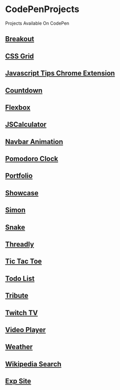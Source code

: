 # CodePenProjects
Projects Available On CodePen

## [Breakout](https://codepen.io/TomerBenRachel/pen/bRgbYM)

## [CSS Grid](https://codepen.io/TomerBenRachel/pen/GymMdX)

## [Javascript Tips Chrome Extension](https://codepen.io/TomerBenRachel/pen/WEgQRW)

## [Countdown](https://codepen.io/TomerBenRachel/pen/VWdjjP)

## [Flexbox](https://codepen.io/TomerBenRachel/pen/dZewRa)

## [JSCalculator](https://codepen.io/TomerBenRachel/pen/qXWoXw)

## [Navbar Animation](https://codepen.io/TomerBenRachel/pen/QgdWde)

## [Pomodoro Clock](https://codepen.io/TomerBenRachel/pen/vJOywj)

## [Portfolio](https://codepen.io/TomerBenRachel/pen/NNWgdb)

## [Showcase](https://codepen.io/TomerBenRachel/pen/MEgywQ)

## [Simon](https://codepen.io/TomerBenRachel/pen/wqodNK)

## [Snake](https://codepen.io/TomerBenRachel/pen/rKEXea)

## [Threadly](https://codepen.io/TomerBenRachel/pen/rwjNmM)

## [Tic Tac Toe](https://codepen.io/TomerBenRachel/pen/PKGGza)

## [Todo List](https://codepen.io/TomerBenRachel/pen/VzJOYL)

## [Tribute](https://codepen.io/TomerBenRachel/pen/EPJWpe)

## [Twitch TV](https://codepen.io/TomerBenRachel/pen/LLwwXj)

## [Video Player](https://codepen.io/TomerBenRachel/pen/BZpoLv)

## [Weather](https://codepen.io/TomerBenRachel/pen/OgrYxw)

## [Wikipedia Search](https://codepen.io/TomerBenRachel/pen/XgGOpG)

## [Exp Site](https://codepen.io/TomerBenRachel/pen/XgpaQx)
